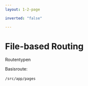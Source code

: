 ```yaml
---
layout: 1-2-page

inverted: "false"

---
```


# File-based Routing

Routentypen

Basisroute:<br><br>
`/src/app/pages`

<template v-slot:right>

<div class="px-4 pt-8 flex flex-col">

### Verschiedene Routentypen

<div class="flex mt-4 text-sm flex-wrap">
  <ListItem class="w-72">

  #### Index-Route

  Definiert die Route für `/`. <br> Beispiele: `index.page.ts` oder `(home).page.ts`  

  </ListItem>

  <ListItem class="w-72">

  #### Statische Routen
  
  Definiert durch den Dateinamen, z.B. `about.page.ts` für die Route `/about`

  </ListItem>

  <ListItem class="w-72">

  #### Dynamische Routen

  Definiert durch Dateinamen in eckigen Klammern, z.B. `[productId].page.ts` für die Route `/products/:productId`.

  </ListItem>

<ListItem class="w-72">

#### Layout Routen

Übergeordnete Datei und untergeordnetes Verzeichnis mit demselben Namen, z.B. `products.page.ts` und `products/[productId].page.ts`.

  </ListItem>

<ListItem class="w-72">

#### Catch-all Routen

Wildcard Routen, z.B. <br>`[...not-found].page.ts`. Leitet alle unbekannten Routen auf <br> `/not-found` weiter.

  </ListItem>

<ListItem class="w-72">

#### Gruppierungen

Gruppiert einzelne Routen "thematisch", jedoch ohne das Routing zu beeinflussen: `(auth)/signup.page.ts` und `(auth)/login.page.ts` sind unter `/signup` und `/login` zu finden.

  </ListItem>
</div>



</div>





</template>
